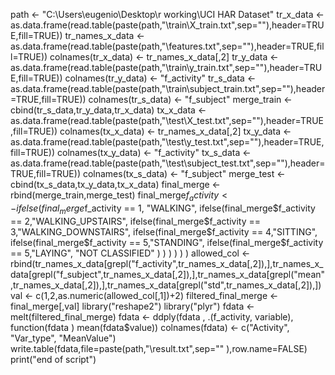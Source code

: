 path <- "C:\\Users\\eugenio\\Desktop\\r working\\UCI HAR Dataset"
tr_x_data <- as.data.frame(read.table(paste(path,"\\train\\X_train.txt",sep=""),header=TRUE,fill=TRUE))
tr_names_x_data <- as.data.frame(read.table(paste(path,"\\features.txt",sep=""),header=TRUE,fill=TRUE))
colnames(tr_x_data) <- tr_names_x_data[,2] 
tr_y_data <- as.data.frame(read.table(paste(path,"\\train\\y_train.txt",sep=""),header=TRUE,fill=TRUE))
colnames(tr_y_data) <- "f_activity"
tr_s_data <- as.data.frame(read.table(paste(path,"\\train\\subject_train.txt",sep=""),header=TRUE,fill=TRUE))
colnames(tr_s_data) <- "f_subject"
merge_train <- cbind(tr_s_data,tr_y_data,tr_x_data)
tx_x_data <- as.data.frame(read.table(paste(path,"\\test\\X_test.txt",sep=""),header=TRUE,fill=TRUE))
colnames(tx_x_data) <- tr_names_x_data[,2] 
tx_y_data <- as.data.frame(read.table(paste(path,"\\test\\y_test.txt",sep=""),header=TRUE,fill=TRUE))
colnames(tx_y_data) <- "f_activity"
tx_s_data <- as.data.frame(read.table(paste(path,"\\test\\subject_test.txt",sep=""),header=TRUE,fill=TRUE))
colnames(tx_s_data) <- "f_subject"
merge_test <- cbind(tx_s_data,tx_y_data,tx_x_data)
final_merge <- rbind(merge_train,merge_test)
final_merge$f_activity <- ifelse(
final_merge$f_activity == 1, "WALKING",
ifelse(final_merge$f_activity == 2,"WALKING_UPSTAIRS",
ifelse(final_merge$f_activity == 3,"WALKING_DOWNSTAIRS",
ifelse(final_merge$f_activity == 4,"SITTING",
ifelse(final_merge$f_activity == 5,"STANDING",
ifelse(final_merge$f_activity == 5,"LAYING", "NOT CLASSIFIED"
)
)
)
)
)
)
allowed_col <- rbind(tr_names_x_data[grepl("f_activity",tr_names_x_data[,2]),],tr_names_x_data[grepl("f_subject",tr_names_x_data[,2]),],tr_names_x_data[grepl("mean",tr_names_x_data[,2]),],tr_names_x_data[grepl("std",tr_names_x_data[,2]),])
val <- c(1,2,as.numeric(allowed_col[,1])+2)
filtered_final_merge <- final_merge[,val]
library("reshape2")
library("plyr")
fdata <- melt(filtered_final_merge)
fdata  <- ddply(fdata , .(f_activity, variable), function(fdata ) mean(fdata$value))
colnames(fdata) <- c("Activity", "Var_type", "MeanValue")
write.table(fdata,file=paste(path,"\\result.txt",sep="" ),row.name=FALSE)
print("end of script")
